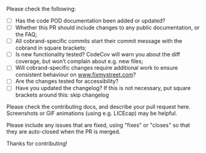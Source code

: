 Please check the following:

- [ ] Has the code POD documentation been added or updated?
- [ ] Whether this PR should include changes to any public documentation, or the FAQ;
- [ ] All cobrand-specific commits start their commit message with the cobrand in square brackets;
- [ ] Is new functionality tested? CodeCov will warn you about the diff coverage, but won’t complain about e.g. new files;
- [ ] Will cobrand-specific changes require additional work to ensure consistent behaviour on www.fixmystreet.com? 
- [ ] Are the changes tested for accessibility?
- [ ] Have you updated the changelog? If this is not necessary, put square brackets around this: skip changelog

Please check the contributing docs, and describe your pull request here.
Screenshots or GIF animations (using e.g. LICEcap) may be helpful.

Please include any issues that are fixed, using "fixes" or "closes" so that
they are auto-closed when the PR is merged.

Thanks for contributing!
